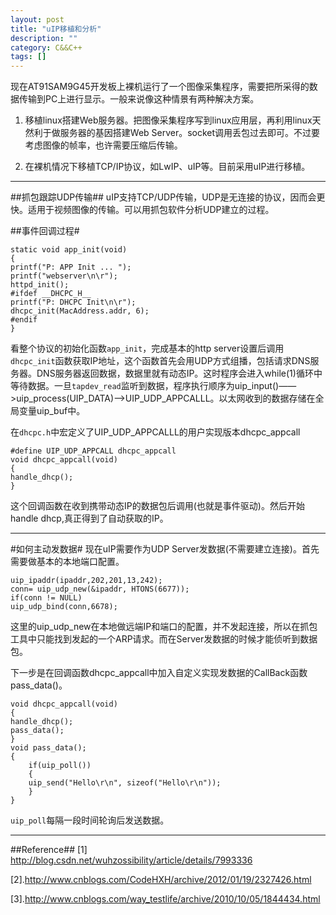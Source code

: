 ```yaml
---
layout: post
title: "uIP移植和分析"
description: ""
category: C&&C++
tags: []
---
```



现在AT91SAM9G45开发板上裸机运行了一个图像采集程序，需要把所采得的数据传输到PC上进行显示。一般来说像这种情景有两种解决方案。

1. 移植linux搭建Web服务器。把图像采集程序写到linux应用层，再利用linux天然利于做服务器的基因搭建Web Server。socket调用丢包过去即可。不过要考虑图像的帧率，也许需要压缩后传输。

2. 在裸机情况下移植TCP/IP协议，如LwIP、uIP等。目前采用uIP进行移植。

-------------------------------------------------------
##抓包跟踪UDP传输##
uIP支持TCP/UDP传输，UDP是无连接的协议，因而会更快。适用于视频图像的传输。可以用抓包软件分析UDP建立的过程。

##事件回调过程#

    static void app_init(void)
    {
    printf("P: APP Init ... ");
    printf("webserver\n\r");
    httpd_init();
    #ifdef __DHCPC_H__
    printf("P: DHCPC Init\n\r");
    dhcpc_init(MacAddress.addr, 6);
    #endif
    }


看整个协议的初始化函数`app_init`，完成基本的http server设置后调用`dhcpc_init`函数获取IP地址，这个函数首先会用UDP方式组播，包括请求DNS服务器。DNS服务器返回数据，数据里就有动态IP。这时程序会进入while(1)循环中等待数据。一旦`tapdev_read`监听到数据，程序执行顺序为uip_input()——>uip_process(UIP_DATA)——>UIP_UDP_APPCALLL。以太网收到的数据存储在全局变量uip_buf中。

在`dhcpc.h`中宏定义了UIP_UDP_APPCALLL的用户实现版本dhcpc_appcall

    #define UIP_UDP_APPCALL dhcpc_appcall
    void dhcpc_appcall(void)
    {
    handle_dhcp();
    }

这个回调函数在收到携带动态IP的数据包后调用(也就是事件驱动)。然后开始handle dhcp,真正得到了自动获取的IP。

---------------------------------------------------------------------------
#如何主动发数据#
现在uIP需要作为UDP Server发数据(不需要建立连接)。首先需要做基本的本地端口配置。

    uip_ipaddr(ipaddr,202,201,13,242);
    conn= uip_udp_new(&ipaddr, HTONS(6677));
    if(conn != NULL) 
    uip_udp_bind(conn,6678);

这里的uip_udp_new在本地做远端IP和端口的配置，并不发起连接，所以在抓包工具中只能找到发起的一个ARP请求。而在Server发数据的时候才能侦听到数据包。

下一步是在回调函数dhcpc_appcall中加入自定义实现发数据的CallBack函数pass_data()。

    void dhcpc_appcall(void)
    {
    handle_dhcp();
    pass_data();
    }
    void pass_data();
    {
    	if(uip_poll()) 
    	{
    	uip_send("Hello\r\n", sizeof("Hello\r\n"));
    	}
    }

`uip_poll`每隔一段时间轮询后发送数据。

--------------------------------------------------------------------
##Reference##
[1] http://blog.csdn.net/wuhzossibility/article/details/7993336

[2].http://www.cnblogs.com/CodeHXH/archive/2012/01/19/2327426.html

[3].http://www.cnblogs.com/way_testlife/archive/2010/10/05/1844434.html
